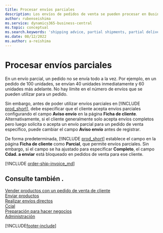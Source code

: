 ```yaml
---
title: Procesar envíos parciales
description: Los envíos de pedidos de venta se pueden procesar en Business Central con envíos parciales utilizando los campos Aviso envío y Cdad. a enviar.
author: rubenseishima
ms.service: dynamics365-business-central
ms.topic: conceptual
ms.search.keywords: 'shipping advice, partial shipments, partial deliveries, trade, customer sales order'
ms.date: 08/12/2022
ms.author: a-reishima
---
```

# <a name="process-partial-shipments"></a><a name="process-partial-shipments"></a><a name="process-partial-shipments"></a><a name="process-partial-shipments"></a>Procesar envíos parciales

En un envío parcial, un pedido no se envía todo a la vez. Por ejemplo, en un pedido de 100 unidades, se envían 40 unidades inmediatamente y 60 unidades más adelante. No hay límite en el número de envíos que se pueden utilizar para un pedido.

Sin embargo, antes de poder utilizar envíos parciales en [!INCLUDE [prod_short](includes/prod_short.md)], debe especificar que el cliente acepta envíos parciales configurando el campo **Aviso envío** en la página **Ficha de cliente**. Alternativamente, si el cliente generalmente solo acepta envíos completos pero luego solicita o acepta un envío parcial para un pedido de venta específico, puede cambiar el campo **Aviso envío** antes de registrar.

De forma predeterminada, [!INCLUDE [prod_short](includes/prod_short.md)] establece el campo en la página **Ficha de cliente** como **Parcial**, que permite envíos parciales. Sin embargo, si el campo se ha ajustado para especificar **Completo**, el campo **Cdad. a enviar** está bloqueado en pedidos de venta para ese cliente.

[!INCLUDE [order-ship-invoice_md](includes/order-ship-invoice.md)]

## <a name="see-also"></a><a name="see-also"></a><a name="see-also"></a><a name="see-also"></a>Consulte también .

[Vender productos con un pedido de venta de cliente](sales-how-sell-products.md)  
[Enviar productos](warehouse-how-ship-items.md)  
[Realizar envíos directos](sales-how-drop-shipment.md)  
[Ccial](sales-manage-sales.md)  
[Preparación para hacer negocios](ui-get-ready-business.md)  
[Administración](admin-setup-and-administration.md)  

[!INCLUDE[footer-include](includes/footer-banner.md)]
